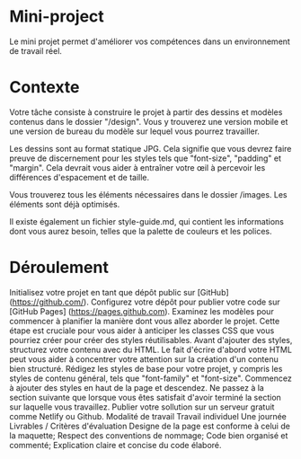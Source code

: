 # Mini-project

Le mini projet permet d'améliorer vos compétences dans un environnement de travail réel.

# Contexte
Votre tâche consiste à construire le projet à partir des dessins et modèles contenus dans le dossier "/design". Vous y trouverez une version mobile et une version de bureau du modèle sur lequel vous pourrez travailler.

Les dessins sont au format statique JPG. Cela signifie que vous devrez faire preuve de discernement pour les styles tels que "font-size", "padding" et "margin". Cela devrait vous aider à entraîner votre œil à percevoir les différences d'espacement et de taille.

Vous trouverez tous les éléments nécessaires dans le dossier /images. Les éléments sont déjà optimisés.

Il existe également un fichier style-guide.md, qui contient les informations dont vous aurez besoin, telles que la palette de couleurs et les polices.

# Déroulement
Initialisez votre projet en tant que dépôt public sur [GitHub] (https://github.com/).
Configurez votre dépôt pour publier votre code sur [GitHub Pages] (https://pages.github.com).
Examinez les modèles pour commencer à planifier la manière dont vous allez aborder le projet. Cette étape est cruciale pour vous aider à anticiper les classes CSS que vous pourriez créer pour créer des styles réutilisables.
Avant d'ajouter des styles, structurez votre contenu avec du HTML. Le fait d'écrire d'abord votre HTML peut vous aider à concentrer votre attention sur la création d'un contenu bien structuré.
Rédigez les styles de base pour votre projet, y compris les styles de contenu général, tels que "font-family" et "font-size".
Commencez à ajouter des styles en haut de la page et descendez. Ne passez à la section suivante que lorsque vous êtes satisfait d'avoir terminé la section sur laquelle vous travaillez.
Publier votre sollution sur un serveur gratuit comme Netlify ou Github.
Modalité de travail
Travail individuel
Une journée
Livrables / Critères d'évaluation
Designe de la page est conforme à celui de la maquette;
Respect des conventions de nommage;
Code bien organisé et commenté;
Explication claire et concise du code élaboré.
